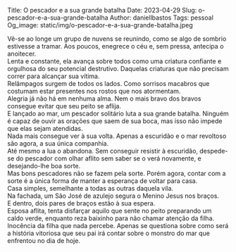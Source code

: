 Title: O pescador e a sua grande batalha
Date: 2023-04-29
Slug: o-pescador-e-a-sua-grande-batalha
Author: daniellbastos
Tags: pessoal
Og_image: static/img/o-pescador-e-a-sua-grande-batalha.jpeg


Vê-se ao longe um grupo de nuvens se reunindo, como se algo de sombrio estivesse a tramar. Aos poucos, enegrece o céu e, sem pressa, antecipa o anoitecer.  
Lenta e constante, ela avança sobre todos como uma criatura confiante e orgulhosa do seu potencial destrutivo. Daquelas criaturas que não precisam correr para alcançar sua vítima.  
Relâmpagos surgem de todos os lados. Como sorrisos macabros que costumam estar presentes nos rostos que nos atormentam.  
Alegria já não há em nenhuma alma. Nem o mais bravo dos bravos consegue evitar que seu peito se aflija.  
E lançado ao mar, um pescador solitário luta a sua grande batalha. Ninguém é capaz de ouvir as orações que saem de sua boca, mas isso não impede que elas sejam atendidas.  
Nada mais consegue ver à sua volta. Apenas a escuridão e o mar revoltoso são agora, a sua única companhia.  
Até mesmo a lua o abandona. Sem conseguir resistir à escuridão, despede-se do pescador com olhar aflito sem saber se o verá novamente, e desejando-lhe boa sorte.  
Mas bons pescadores não se fazem pela sorte. Porém agora, contar com a sorte é a única forma de manter a esperança de voltar para casa.  
Casa simples, semelhante a todas as outras daquela vila.  
Na fachada, um São José de azulejo segura o Menino Jesus nos braços.  
E dentro, dois pares de braços estão à sua espera.  
Esposa aflita, tenta disfarçar aquilo que sente no peito preparando um caldo verde, enquanto reza baixinho para não chamar atenção da filha.  
Inocência da filha que nada percebe. Apenas se questiona sobre como será a história vitoriosa que seu pai irá contar sobre o monstro do mar que enfrentou no dia de hoje.
